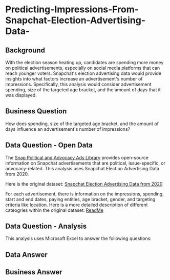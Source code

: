 # Predicting-Impressions-From-Snapchat-Election-Advertising-Data-

## Background
With the election season heating up, candidates are spending more money on political advertisements, especially on social media platforms that can reach younger voters. Snapchat's election advertising data would provide insights into what factors increase an advertisement's number of impressions. Specifically, this analysis would consider advertisement spending, size of the targeted age bracket, and the amount of days that it was displayed.

## Business Question
How does spending, size of the targeted age bracket, and the amount of days influence an advertisement's number of impressions? 

## Data Question - Open Data
The [Snap Political and Advocacy Ads Library](https://www.snap.com/en-US/political-ads/) provides open-source information on Snapchat advertisements that are political, issue-specific, or advocacy-related. This analysis uses Snapchat Election Advertising Data from 2020. 

Here is the original dataset: [Snapchat Election Advertising Data from 2020](https://github.com/Daphne-Tang/Predicting-Impressions-From-Snapchat-Election-Advertising-Data-/blob/master/Original%20Datasets/PoliticalAds.csv)

For each advertisement, there is information on the impressions, spending, start and end dates, paying entities, age bracket, gender, and targeting criteria like location. Here is a more detailed description of different cateogries within the original dataset: [ReadMe](https://github.com/Daphne-Tang/Predicting-Impressions-From-Snapchat-Election-Advertising-Data-/blob/master/Original%20Datasets/readme.txt)


## Data Question - Analysis
This analysis uses Microsoft Excel to answer the following questions: 

## Data Answer

## Business Answer
